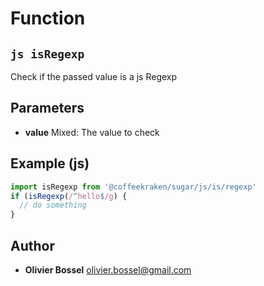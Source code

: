 
# Function


## ```js isRegexp ```


Check if the passed value is a js Regexp

## Parameters

- **value**  Mixed: The value to check



## Example (js)

```js
import isRegexp from '@coffeekraken/sugar/js/is/regexp'
if (isRegexp(/^hello$/g) {
  // do something
}
```


## Author
- **Olivier Bossel** <a href="mailto:olivier.bossel@gmail.com">olivier.bossel@gmail.com</a> 



